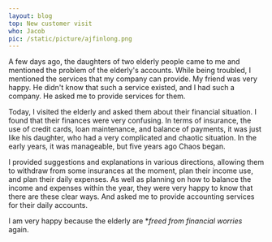 ```yaml
---
layout: blog
top: New customer visit
who: Jacob
pic: /static/picture/ajfinlong.png
---
```

A few days ago, the daughters of two elderly people came to me and mentioned the problem of the elderly's accounts. While being troubled, I mentioned the services that my company can provide. My friend was very happy. He didn't know that such a service existed, and I had such a company. He asked me to provide services for them.

Today, I visited the elderly and asked them about their financial situation. I found that their finances were very confusing. In terms of insurance, the use of credit cards, loan maintenance, and balance of payments, it was just like his daughter, who had a very complicated and chaotic situation. In the early years, it was manageable, but five years ago Chaos began.

I provided suggestions and explanations in various directions, allowing them to withdraw from some insurances at the moment, plan their income use, and plan their daily expenses. As well as planning on how to balance the income and expenses within the year, they were very happy to know that there are these clear ways. And asked me to provide accounting services for their daily accounts.

I am very happy because the elderly are **freed from financial worries* again.
